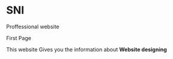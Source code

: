 # SNI
<!DOCTYPE html>
Proffessional website
<html>
<head>
First Page
</head>
<body>
<p>This website Gives you the information about
<strong>Website designing</strong></p>
</body>
</html>
